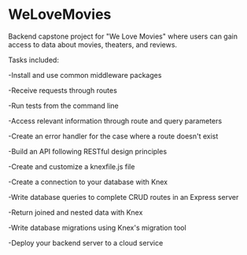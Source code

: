# WeLoveMovies
Backend capstone project for "We Love Movies" where users can gain access to data about movies, theaters, and reviews.

Tasks included: 

-Install and use common middleware packages

-Receive requests through routes

-Run tests from the command line

-Access relevant information through route and query parameters

-Create an error handler for the case where a route doesn't exist

-Build an API following RESTful design principles

-Create and customize a knexfile.js file

-Create a connection to your database with Knex

-Write database queries to complete CRUD routes in an Express server

-Return joined and nested data with Knex

-Write database migrations using Knex's migration tool

-Deploy your backend server to a cloud service

